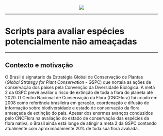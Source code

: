 <p align="center">
<img src="http://cncflora.jbrj.gov.br/portal/static/images/logo-cnc.png"/>
</p>

***

# Scripts para avaliar espécies potencialmente não ameaçadas

***

## Contexto e motivação
  O Brasil é signatário da Estratégia Global de Conservação de Plantas (*Global Strategy for Plant Conservation* - GSPC) que norteia as ações de conservação dos países pela Convenção da Diversidade Biológica. A meta 2 da GSPC prevê avaliar o risco de extinção de toda a flora do planeta até 2020. O Centro Nacional de Conservação da Flora (CNCFlora) foi criado em 2008 como referência brasileira em geração, coordenação e difusão de informação sobre biodiversidade e estado de conservação da flora ameaçada de extinção do país. Apesar dos enormes avanços conduzidos pelo CNCFlora na avaliação do estado de conservação das espécies da flora nativa, o Brasil ainda está longe de atingir a meta 2 da GSPC contando atualmente com aproximadamente 20% de toda sua flora avaliada.

